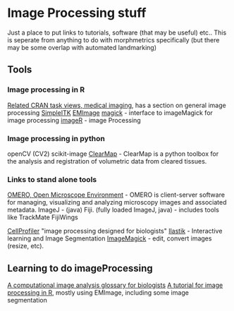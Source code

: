 # Image Processing stuff

Just a place to put links to tutorials, software (that may be useful) etc..
This is seperate from anything to do with morphmetrics specifically (but there may be some overlap with automated landmarking)


## Tools

### Image processing in R
[Related CRAN task views, medical imaging](https://cran.r-project.org/web/views/MedicalImaging.html), has a section on general image processing
[SimpleITK](https://www.ncbi.nlm.nih.gov/pmc/articles/PMC6168008/)
[EMImage](https://www.bioconductor.org/packages/release/bioc/html/EBImage.html)
[magick](https://github.com/ropensci/magick) - interface to imageMagick for image processing
[imageR](https://dahtah.github.io/imager/imager.html) - image Processing

### Image processing in python
openCV (CV2)
scikit-image
[ClearMap](https://github.com/ChristophKirst/ClearMap) - ClearMap is a python toolbox for the analysis and registration of volumetric data from cleared tissues.

### Links to stand alone tools
[OMERO, Open Microscope Environment](https://www.openmicroscopy.org/) - OMERO is client-server software for managing, visualizing and analyzing microscopy images and associated metadata.
ImageJ - (java)
Fiji. (fully loaded ImageJ, java) - includes tools like TrackMate
FijiWings

[CellProfiler](https://cellprofiler.org/)  "image processing designed for biologists"
[Ilastik](https://www.ilastik.org/) - Interactive learning and Image Segmentation
[ImageMagick](imagemagick) - edit, convert images (resize, etc).
 
## Learning to do imageProcessing
[A computational image analysis glossary for biologists](https://dev.biologists.org/content/139/17/3071)
[A tutorial for image processing in R](https://bioconductor.org/help/course-materials/2015/BioC2015/BioC2015Oles.html#1), mostly using EMImage, including some image segmentation
